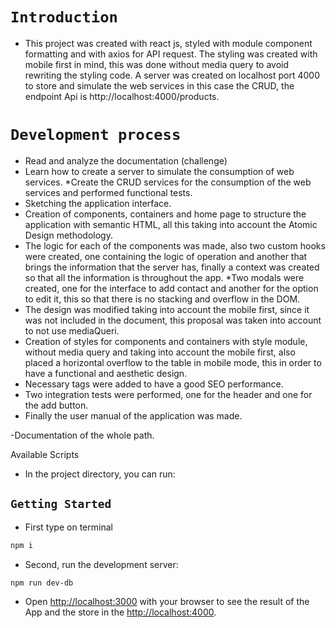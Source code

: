 # `Introduction`

 * This project was created with react js, styled with module component formatting and with axios for API request. The styling was created with mobile first in mind, this was done without media query to avoid rewriting the styling code. A server was created on localhost port 4000 to store and simulate the web services in this case the CRUD, the endpoint Api is http://localhost:4000/products.


# `Development process`

* Read and analyze the documentation (challenge)
* Learn how to create a server to simulate the consumption of web services.
*Create the CRUD services for the consumption of the web services and performed functional tests.
* Sketching the application interface.
* Creation of components, containers and home page to structure the application with semantic HTML, all this taking into account the Atomic Design methodology.
* The logic for each of the components was made, also two custom hooks were created, one containing the logic of operation and another that brings the information that the server has, finally a context was created so that all the information is throughout the app.
*Two modals were created, one for the interface to add contact and another for the option to edit it, this so that there is no stacking and overflow in the DOM.
* The design was modified taking into account the mobile first, since it was not included in the document, this proposal was taken into account to not use mediaQueri. 
* Creation of styles for components and containers with style module, without media query and taking into account the mobile first, also placed a horizontal overflow to the table in mobile mode, this in order to have a functional and aesthetic design.
* Necessary tags were added to have a good SEO performance.
* Two integration tests were performed, one for the header and one for the add button.
* Finally the user manual of the application was made.

-Documentation of the whole path.



Available Scripts

* In the project directory, you can run:

 ## `Getting Started`

* First type on terminal

```bash
npm i
```

* Second, run the development server:

```bash
npm run dev-db
```

* Open [http://localhost:3000](http://localhost:3000) with your browser to see the result of the App and the store in the [http://localhost:4000](http://localhost:4000/products).

